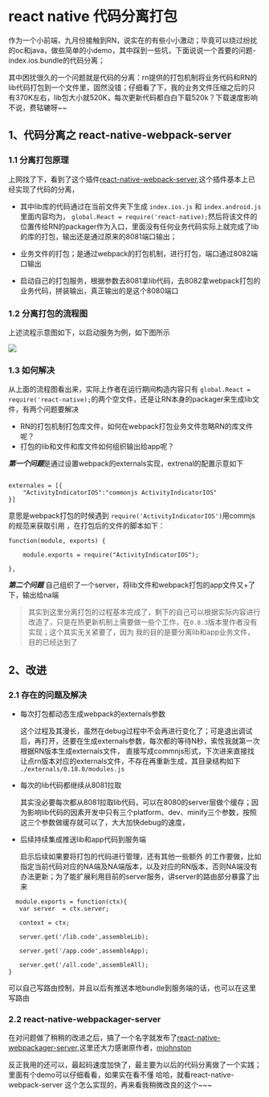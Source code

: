 # react native 代码分离打包

作为一个小前端，九月份接触到RN，说实在的有些小小激动；毕竟可以绕过纷扰的oc和java，做些简单的小demo，其中踩到一些坑，下面说说一个首要的问题-index.ios.bundle的代码分离；

其中困扰很久的一个问题就是代码的分离：rn提供的打包机制将业务代码和RN的lib代码打包到一个文件里，固然没错；仔细看了下，我的业务文件压缩之后的只有370K左右，lib包大小就520K，每次更新代码都白白下载520k？下载速度影响不说，费轱辘呀~~


## 1、代码分离之 react-native-webpack-server

### 1.1 分离打包原理

上网找了下，看到了这个插件[react-native-webpack-server](https://github.com/mjohnston/react-native-webpack-server),这个插件基本上已经实现了代码的分离，

*  其中lib库的代码通过在当前文件夹下生成 `index.ios.js` 和 `index.android.js`里面内容均为，
	`global.React = require('react-native);`然后将该文件的位置传给RN的packager作为入口，里面没有任何业务代码实际上就完成了lib的库的打包，输出还是通过原来的8081端口输出；
* 业务文件的打包；是通过webpack的打包机制，进行打包，端口通过8082端口输出

* 启动自己的打包服务，根据参数去8081拿lib代码，去8082拿webpack打包的业务代码，拼装输出，真正输出的是这个8080端口

### 1.2 分离打包的流程图

上述流程示意图如下，以启动服务为例，如下图所示

![](https://raw.githubusercontent.com/changfuguo/react-native/master/images/how-to-depart-lin-and-app-code-for-rn/rnws.jpg)

### 1.3 如何解决

从上面的流程图看出来，实际上作者在运行期间构造内容只有 `global.React = require('react-native);`的两个空文件，还是让RN本身的packager来生成lib文件，有两个问题要解决

* RN的打包机制打包库文件，如何在webpack打包业务文件忽略RN的库文件呢？
* 打包的lib和文件和库文件如何组织输出给app呢？

***第一个问题***是通过设置webpack的externals实现，extrenal的配置示意如下

```

externales = [{
	"ActivityIndicatorIOS":"commonjs ActivityIndicatorIOS"
}]

```

意思是webpack打包的时候遇到 `require('ActivityIndicatorIOS')`用commjs的规范来获取引用 ，在打包后的文件的脚本如下：

```
function(module, exports) {

	module.exports = require("ActivityIndicatorIOS");

},

```

***第二个问题*** 自己组织了一个server，将lib文件和webpack打包的app文件又+了下，输出给na端


>  其实到这里分离打包的过程基本完成了，剩下的自己可以根据实际内容进行改造了，只是在热更新机制上需要做一些个工作，在`0.8.3`版本里作者没有实现；这个其实无关紧要了，因为 我的目的是要分离lib和app业务文件，目的已经达到了



## 2、改进

### 2.1 存在的问题及解决

* 每次打包都动态生成webpack的externals参数

   这个过程及其漫长，虽然在debug过程中不会再进行变化了；可是退出调试后，再打开，还要在生成externals参数，每次都的等待N秒，索性我就第一次根据RN版本生成externals文件， 直接写成commnjs形式，下次进来直接找让点rn版本对应的externals文件，不存在再重新生成，其目录结构如下
   `./externals/0.18.0/modules.js`
 
 
* 每次的lib代码都继续从8081拉取
   
   其实没必要每次都从8081拉取lib代码，可以在8080的server层做个缓存；因为影响lib代码的因素开发中只有三个platform、dev、minify三个参数，按照这三个参数做缓存就可以了，大大加快debug的速度，
   
   
* 后续持续集成推送lib和app代码到服务端
   
   启示后续如果要将打包的代码进行管理，还有其他一些额外 的工作要做，比如指定当前代码对应的NA端及NA端版本，以及对应的RN版本，否则NA端没有办法更新；为了能扩展利用目前的server服务，讲server的路由部分暴露了出来 
   
 ```
   module.exports = function(ctx){
	var server  = ctx.server;

	context = ctx;

	server.get('/lib.code',assembleLib);

	server.get('/app.code',assembleApp);

	server.get('/all.code',assembleAll);
}
```
可以自己写路由控制，并且以后有推送本地bundle到服务端的话，也可以在这里写路由

### 2.2 react-native-webpackager-server

在对问题做了稍稍的改进之后，搞了一个名字就发布了[react-native-webpackager-server](https://www.npmjs.com/package/react-native-webpackager-server),这里还大力感谢原作者，[mjohnston](https://github.com/mjohnston)

反正我用的还可以，最起码速度加快了，最主要为以后的代码分离做了一个实践；里面有个demo可以仔细看看，如果实在看不懂 哈哈，就看react-native-webpack-server 这个怎么实现的，再来看我稍微改良的这个~~~

